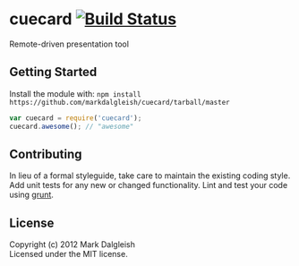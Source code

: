 # cuecard [![Build Status](https://secure.travis-ci.org/markdalgleish/cuecard.png)](http://travis-ci.org/markdalgleish/cuecard)

Remote-driven presentation tool

## Getting Started

Install the module with: `npm install https://github.com/markdalgleish/cuecard/tarball/master`

```javascript
var cuecard = require('cuecard');
cuecard.awesome(); // "awesome"
```

## Contributing
In lieu of a formal styleguide, take care to maintain the existing coding style. Add unit tests for any new or changed functionality. Lint and test your code using [grunt](https://github.com/cowboy/grunt).

## License
Copyright (c) 2012 Mark Dalgleish  
Licensed under the MIT license.

